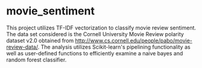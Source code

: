 # movie_sentiment

This project utilizes TF-IDF vectorization to classify movie review sentiment. The data set considered is the Cornell University Movie Review polarity dataset v2.0 obtained from http://www.cs.cornell.edu/people/pabo/movie-review-data/.
The analysis utilizes Scikit-learn's pipelining functionality as well as user-defined functions to efficiently examine a naive bayes and random forest classifier.
